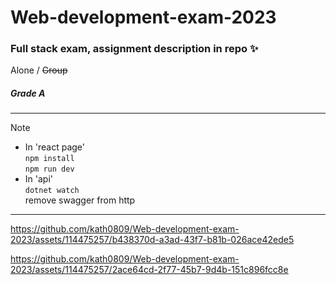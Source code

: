 # Web-development-exam-2023
### Full stack exam, assignment description in repo ✨

Alone / ~~Group~~
##### Grade A
---

> [!NOTE]
> - In 'react page'  
> ```npm install```  
> ```npm run dev```  
> - In 'api'  
> ```dotnet watch```  
> remove swagger from http  

---

https://github.com/kath0809/Web-development-exam-2023/assets/114475257/b438370d-a3ad-43f7-b81b-026ace42ede5

https://github.com/kath0809/Web-development-exam-2023/assets/114475257/2ace64cd-2f77-45b7-9d4b-151c896fcc8e
